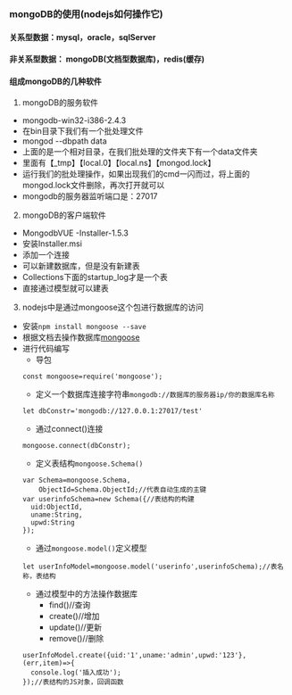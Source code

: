 ### mongoDB的使用(nodejs如何操作它)
#### 关系型数据：mysql，oracle，sqlServer
#### 非关系型数据： mongoDB(文档型数据库)，redis(缓存)
#### 组成mongoDB的几种软件
1. mongoDB的服务软件
- mongodb-win32-i386-2.4.3
- 在bin目录下我们有一个批处理文件
- mongod --dbpath data
- 上面的是一个相对目录，在我们批处理的文件夹下有一个data文件夹
- 里面有【_tmp】【local.0】【local.ns】【mongod.lock】
- 运行我们的批处理操作，如果出现我们的cmd一闪而过，将上面的mongod.lock文件删除，再次打开就可以
- mongodb的服务器监听端口是：27017
2. mongoDB的客户端软件
- MongodbVUE -Installer-1.5.3
- 安装Installer.msi
- 添加一个连接
- 可以新建数据库，但是没有新建表
- Collections下面的startup_log才是一个表
- 直接通过模型就可以建表
3. nodejs中是通过mongoose这个包进行数据库的访问
- 安装`npm install mongoose --save`
- 根据文档去操作数据库[mongoose](https://www.npmjs.com/package/mongoose)
- 进行代码编写
  + 导包
  ```
  const mongoose=require('mongoose');
  ```
  + 定义一个数据库连接字符串`mongodb://数据库的服务器ip/你的数据库名称`
  ```
  let dbConstr='mongodb://127.0.0.1:27017/test'
  ```
  + 通过connect()连接
  ```
  mongoose.connect(dbConstr);
  ```
  + 定义表结构`mongoose.Schema()`
  ```
  var Schema=mongoose.Schema,
      ObjectId=Schema.ObjectId;//代表自动生成的主键
  var userinfoSchema=new Schema({//表结构的构建
    uid:ObjectId,
    uname:String,
    upwd:String
  });
  ```
  + 通过`mongoose.model()`定义模型
  ```
  let userInfoModel=mongoose.model('userinfo',userinfoSchema);//表名称，表结构
  ```
  + 通过模型中的方法操作数据库
    * find()//查询
    * create()//增加
    * update()//更新
    * remove()//删除
  ```
  userInfoModel.create({uid:'1',uname:'admin',upwd:'123'},(err,item)=>{
    console.log('插入成功');
  });//表结构的JS对象，回调函数
  ```
